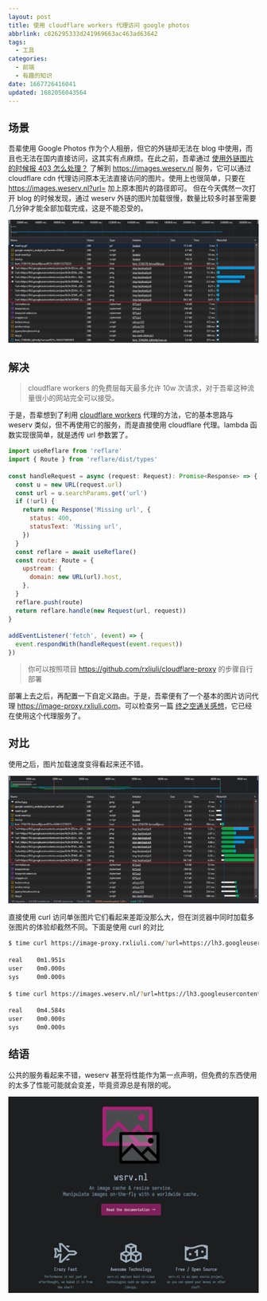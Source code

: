 ```yaml
---
layout: post
title: 使用 cloudflare workers 代理访问 google photos
abbrlink: c826295333d241969663ac463ad63642
tags:
  - 工具
categories:
  - 前端
  - 有趣的知识
date: 1667726416041
updated: 1682056043564
---
```


## 场景

吾辈使用 Google Photos 作为个人相册，但它的外链却无法在 blog 中使用，而且也无法在国内直接访问，这其实有点麻烦。在此之前，吾辈通过 [使用外链图片的时候报 403 怎么处理？](https://blog.csdn.net/kaimo313/article/details/119649989) 了解到 <https://images.weserv.nl> 服务，它可以通过 cloudflare cdn 代理访问原本无法直接访问的图片。使用上也很简单，只要在 <https://images.weserv.nl?url=> 加上原本图片的路径即可。
但在今天偶然一次打开 blog 的时候发现，通过 weserv 外链的图片加载很慢，数量比较多时甚至需要几分钟才能全部加载完成，这是不能忍受的。

![1667745493673.png](/resources/347adbd7a2f44629abb6d1258f75ac49.png)

## 解决

> cloudflare workers 的免费层每天最多允许 10w 次请求，对于吾辈这种流量很小的网站完全可以接受。

于是，吾辈想到了利用 [cloudflare workers](https://workers.cloudflare.com/) 代理的方法，它的基本思路与 weserv 类似，但不再使用它的服务，而是直接使用 cloudflare 代理。lambda 函数实现很简单，就是透传 url 参数罢了。

```js
import useReflare from 'reflare'
import { Route } from 'reflare/dist/types'

const handleRequest = async (request: Request): Promise<Response> => {
  const u = new URL(request.url)
  const url = u.searchParams.get('url')
  if (!url) {
    return new Response('Missing url', {
      status: 400,
      statusText: 'Missing url',
    })
  }
  const reflare = await useReflare()
  const route: Route = {
    upstream: {
      domain: new URL(url).host,
    },
  }
  reflare.push(route)
  return reflare.handle(new Request(url, request))
}

addEventListener('fetch', (event) => {
  event.respondWith(handleRequest(event.request))
})
```

> 你可以按照项目 <https://github.com/rxliuli/cloudflare-proxy> 的步骤自行部署

部署上去之后，再配置一下自定义路由。于是，吾辈便有了一个基本的图片访问代理 <https://image-proxy.rxliuli.com>。可以检查另一篇 [终之空通关感想](:/content/:/7a436b6754e4484db517fc002532d94d)，它已经在使用这个代理服务了。

## 对比

使用之后，图片加载速度变得看起来还不错。

![1667745662310.png](/resources/ac26ab6a729f4cd3b4ea5c2bc9eee18a.png)

直接使用 curl 访问单张图片它们看起来差距没那么大，但在浏览器中同时加载多张图片的体验却截然不同。下面是使用 curl 的对比

```sh
$ time curl https://image-proxy.rxliuli.com/?url=https://lh3.googleusercontent.com/pw/AL9nZEUmvKBtRxGeG-J-0oVDVmdZccu0E0_HiDHaMPlvWBLp1v2wjaA152s9FxkIRFZROAChN-tYgimcK-ZYBFD_KGya40RzSKfDTVJqvoXjg5CsBmAaJPurSPdDmaDm6Bcunj4IxL_YPBnwtH0h7XdwaUxN=w1600-h1200-no

real    0m1.951s
user    0m0.000s
sys     0m0.000s

$ time curl https://images.weserv.nl/?url=https://lh3.googleusercontent.com/pw/AL9nZEUmvKBtRxGeG-J-0oVDVmdZccu0E0_HiDHaMPlvWBLp1v2wjaA152s9FxkIRFZROAChN-tYgimcK-ZYBFD_KGya40RzSKfDTVJqvoXjg5CsBmAaJPurSPdDmaDm6Bcunj4IxL_YPBnwtH0h7XdwaUxN=w1600-h1200-no

real    0m4.584s
user    0m0.000s
sys     0m0.000s
```

## 结语

公共的服务看起来不错，weserv 甚至将性能作为第一点声明，但免费的东西使用的太多了性能可能就会变差，毕竟资源总是有限的呢。

![1667746013873.png](/resources/4bc71ba715f048b5b5d7beb7bb93cd56.png)
